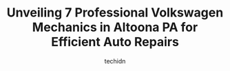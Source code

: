 ---
layout: ampstory
image: https://images.unsplash.com/photo-1639928849293-7f9ff81e41d3?ixlib=rb-4.0.3&ixid=MnwxMjA3fDB8MHxwaG90by1wYWdlfHx8fGVufDB8fHx8&auto=format&fit=crop&w=640&h=853&q=80
author: techidn
featured: false
description: Searching for the finest Volkswagen Mechanic in Altoona PA, USA? Look no further than the 7 best Volkswagen Mechanic in the area, where youll find a team of highly qualified professionals r
title: Unveiling 7 Professional Volkswagen Mechanics in Altoona PA for Efficient Auto Repairs
cover:
   title: Unveiling 7 Professional Volkswagen Mechanics in Altoona PA for Efficient Auto Repairs
   subtitle: Rickpate
   background: https://images.unsplash.com/photo-1639928849293-7f9ff81e41d3?ixlib=rb-4.0.3&ixid=MnwxMjA3fDB8MHxwaG90by1wYWdlfHx8fGVufDB8fHx8&auto=format&fit=crop&w=640&h=853&q=80

pages: 
 - layout: thirds
   top: <h1>#1 Fiore Volkswagen</h1>
   bottom: "<p>I was having an issue with my door locks, locking and unlocking when going slow.  I took it down for a diagnosis  then took it back to get fixed once the part was in.  </p>"
   background: https://www.knot35.com/toplist/wp-content/uploads/2023/06/best-volkswagen-mechanic-1-in-altoona-pa-1685840202.jpeg
   backgroundblur: true
 - layout: thirds
   top: <h1>#2 Benders Auto Service & Repair Inc.</h1>
   bottom: "<p>1711 4th St, Altoona, PA 16601, United States</p>"
   background: https://www.knot35.com/toplist/wp-content/uploads/2023/06/best-volkswagen-mechanic-2-in-altoona-pa-1685840203.jpeg
   cta:
      link: https://www.knot35.com/toplist/unveiling-7-professional-volkswagen-mechanics-in-altoona-pa-for-efficient-auto-repairs/
      text: Unveiling 7 Professional Volkswagen Mechanics in Altoona PA for Efficient Auto Repairs
 - layout: thirds
   top: <h1>#3 Lucianos Auto Body, Inc.</h1>
   bottom: "<p>1600 Pleasant Valley Blvd, Altoona, PA 16602, United States</p>"
   background: https://www.knot35.com/toplist/wp-content/uploads/2023/06/best-volkswagen-mechanic-3-in-altoona-pa-1685840203.jpeg
   cta:
      link: https://www.knot35.com/toplist/unveiling-7-professional-volkswagen-mechanics-in-altoona-pa-for-efficient-auto-repairs/
      text: Unveiling 7 Professional Volkswagen Mechanics in Altoona PA for Efficient Auto Repairs
 - layout: thirds
   top: <h1>#4 Johns Car Shop LLC</h1>
   bottom: "<p>803 N 2nd St, Altoona, PA 16601, United States</p>"
   background: https://images.unsplash.com/photo-1602536052359-ef94c21c5948?ixlib=rb-4.0.3&ixid=MnwxMjA3fDB8MHxwaG90by1wYWdlfHx8fGVufDB8fHx8&auto=format&fit=crop&w=640&h=853&q=80
   cta:
      link: https://www.knot35.com/toplist/unveiling-7-professional-volkswagen-mechanics-in-altoona-pa-for-efficient-auto-repairs/
      text: Unveiling 7 Professional Volkswagen Mechanics in Altoona PA for Efficient Auto Repairs
 - layout: thirds
   top: <h1>#5 Hines Auto Care & Repair</h1>
   bottom: "<p>501 4th Ave, Altoona, PA 16602, United States</p>"
   background: https://images.unsplash.com/photo-1541356665065-22676f35dd40?ixlib=rb-4.0.3&ixid=MnwxMjA3fDB8MHxwaG90by1wYWdlfHx8fGVufDB8fHx8&auto=format&fit=crop&w=640&h=853&q=80
   cta:
      link: https://www.knot35.com/toplist/unveiling-7-professional-volkswagen-mechanics-in-altoona-pa-for-efficient-auto-repairs/
      text: Unveiling 7 Professional Volkswagen Mechanics in Altoona PA for Efficient Auto Repairs
 - layout: thirds
   top: <h1>#6 #1 Automotive and Performance</h1>
   bottom: "<p>700 6th Ave, Altoona, PA 16602, United States</p>"
   background: https://images.unsplash.com/photo-1599422314077-f4dfdaa4cd09?ixlib=rb-4.0.3&ixid=MnwxMjA3fDB8MHxwaG90by1wYWdlfHx8fGVufDB8fHx8&auto=format&fit=crop&w=640&h=853&q=80
   cta:
      link: https://www.knot35.com/toplist/unveiling-7-professional-volkswagen-mechanics-in-altoona-pa-for-efficient-auto-repairs/
      text: Unveiling 7 Professional Volkswagen Mechanics in Altoona PA for Efficient Auto Repairs
 - layout: thirds
   top: <h1>#7 Valley Auto Service Inc.</h1>
   bottom: "<p>2105 9th Ave, Altoona, PA 16602, United States</p>"
   background: https://images.unsplash.com/photo-1618005182384-a83a8bd57fbe?ixlib=rb-4.0.3&ixid=MnwxMjA3fDB8MHxwaG90by1wYWdlfHx8fGVufDB8fHx8&auto=format&fit=crop&w=640&h=853&q=80
   cta:
      link: https://www.knot35.com/toplist/unveiling-7-professional-volkswagen-mechanics-in-altoona-pa-for-efficient-auto-repairs/
      text: Unveiling 7 Professional Volkswagen Mechanics in Altoona PA for Efficient Auto Repairs
 - layout: thirds
   middle: Continue reading...
   background: https://images.unsplash.com/photo-1567095761054-7a02e69e5c43?ixlib=rb-4.0.3&ixid=MnwxMjA3fDB8MHxwaG90by1wYWdlfHx8fGVufDB8fHx8&auto=format&fit=crop&w=640&h=853&q=80
   cta:
      link: https://www.knot35.com/toplist/unveiling-7-professional-volkswagen-mechanics-in-altoona-pa-for-efficient-auto-repairs/
      text: Unveiling 7 Professional Volkswagen Mechanics in Altoona PA for Efficient Auto Repairs
      
---